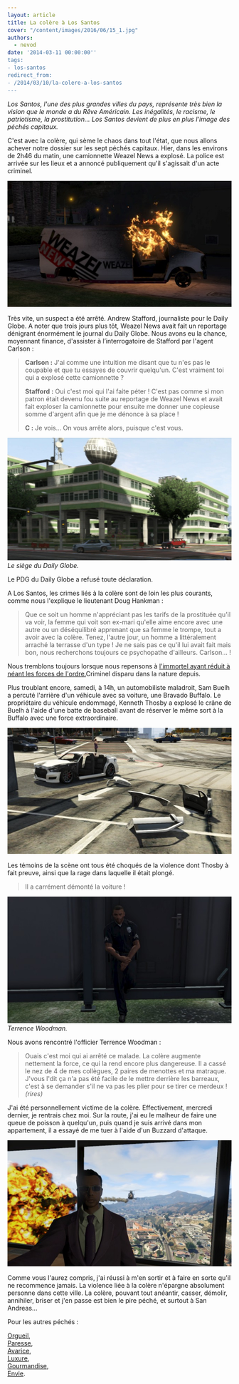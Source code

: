 ```yaml
---
layout: article
title: La colère à Los Santos
cover: "/content/images/2016/06/15_1.jpg"
authors:
  - nevod
date: '2014-03-11 00:00:00''
tags:
- los-santos
redirect_from:
- /2014/03/10/la-colere-a-los-santos
---
```


_Los Santos, l'une des plus grandes villes du pays, représente très bien la vision que le monde a du Rêve Américain. Les inégalités, le racisme, le patriotisme, la prostitution... Los Santos devient de plus en plus l'image des péchés capitaux._

C'est avec la colère, qui sème le chaos dans tout l'état, que nous allons achever notre dossier sur les sept péchés capitaux. Hier, dans les environs de 2h46 du matin, une camionnette Weazel News a explosé. La police est arrivée sur les lieux et a annoncé publiquement qu'il s'agissait d'un acte criminel.

![](/content/images/2016/06/15.jpg)

Très vite, un suspect a été arrêté. Andrew Stafford, journaliste pour le Daily Globe. A noter que trois jours plus tôt, Weazel News avait fait un reportage dénigrant énormément le journal du Daily Globe. Nous avons eu la chance, moyennant finance, d'assister à l’interrogatoire de Stafford par l'agent Carlson :

> **Carlson :** J'ai comme une intuition me disant que tu n'es pas le coupable et que tu essayes de couvrir quelqu'un. C'est vraiment toi qui a explosé cette camionnette ?
> 
> **Stafford :** Oui c'est moi qui l'ai faite péter ! C'est pas comme si mon patron était devenu fou suite au reportage de Weazel News et avait fait exploser la camionnette pour ensuite me donner une copieuse somme d'argent afin que je me dénonce à sa place !
> 
> **C :** Je vois... On vous arrête alors, puisque c'est vous.

![Le siège du Daily Globe.](/content/images/2016/06/15_5.jpg)
_Le siège du Daily Globe._

Le PDG du Daily Globe a refusé toute déclaration.

A Los Santos, les crimes liés à la colère sont de loin les plus courants, comme nous l'explique le lieutenant Doug Hankman :

> Que ce soit un homme n'appréciant pas les tarifs de la prostituée qu'il va voir, la femme qui voit son ex-mari qu'elle aime encore avec une autre ou un déséquilibré apprenant que sa femme le trompe, tout a avoir avec la colère. Tenez, l'autre jour, un homme a littéralement arraché la terrasse d'un type ! Je ne sais pas ce qu'il lui avait fait mais bon, nous recherchons toujours ce psychopathe d'ailleurs. Carlson... !

Nous tremblons toujours lorsque nous repensons à [l'immortel ayant réduit à néant les forces de l'ordre.](/2014/01/04/un-homme-invincible-detruit-tout-sur-son-passage/)Criminel disparu dans la nature depuis.

Plus troublant encore, samedi, à 14h, un automobiliste maladroit, Sam Buelh a percuté l'arrière d'un véhicule avec sa voiture, une Bravado Buffalo. Le propriétaire du véhicule endommagé, Kenneth Thosby a explosé le crâne de Buelh à l'aide d'une batte de baseball avant de réserver le même sort à la Buffalo avec une force extraordinaire.

![](/content/images/2016/06/15_2.jpg)

Les témoins de la scène ont tous été choqués de la violence dont Thosby à fait preuve, ainsi que la rage dans laquelle il était plongé.

> Il a carrément démonté la voiture !

![Terrence Woodman.](/content/images/2016/06/15_3.jpg)
_Terrence Woodman._

Nous avons rencontré l'officier Terrence Woodman :

> Ouais c'est moi qui ai arrêté ce malade. La colère augmente nettement la force, ce qui la rend encore plus dangereuse. Il a cassé le nez de 4 de mes collègues, 2 paires de menottes et ma matraque. J'vous l'dit ça n'a pas été facile de le mettre derrière les barreaux, c'est à se demander s'il ne va pas les plier pour se tirer ce merdeux ! _(rires)_

J'ai été personnellement victime de la colère. Effectivement, mercredi dernier, je rentrais chez moi. Sur la route, j'ai eu le malheur de faire une queue de poisson à quelqu'un, puis quand je suis arrivé dans mon appartement, il a essayé de me tuer à l'aide d'un Buzzard d'attaque.

![](/content/images/2016/06/15_4.jpg)

Comme vous l'aurez compris, j'ai réussi à m'en sortir et à faire en sorte qu'il ne recommence jamais. La violence liée à la colère n'épargne absolument personne dans cette ville. La colère, pouvant tout anéantir, casser, démolir, annihiler, briser et j'en passe est bien le pire péché, et surtout à San Andreas...

Pour les autres péchés :

[Orgueil](/2014/03/08/lorgueil-a-los-santos/),  
[Paresse](/2014/02/24/la-paresse-a-los-santos/),  
[Avarice](/2014/02/22/lavarice-a-los-santos/),  
[Luxure](/2014/02/20/la-luxure-a-los-santos/),  
[Gourmandise](/2014/02/28/la-gourmandise-a-los-santos/),  
[Envie](/2014/02/26/lenvie-a-los-santos/).